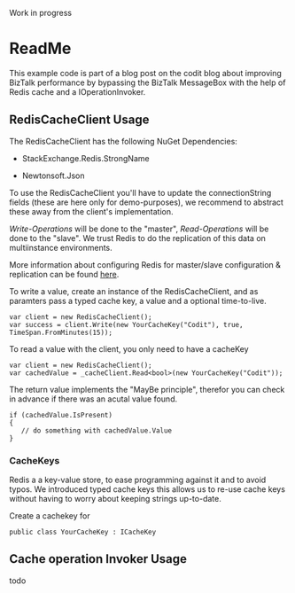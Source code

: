Work in progress
# ReadMe #

This example code is part of a blog post on the codit blog about improving BizTalk performance by bypassing the BizTalk MessageBox with the help of Redis cache and a IOperationInvoker.


## RedisCacheClient Usage ##

The RedisCacheClient has the following NuGet Dependencies:

- StackExchange.Redis.StrongName

- Newtonsoft.Json

To use the RedisCacheClient you'll have to update the connectionString fields (these are here only for demo-purposes), we recommend to abstract these away from the client's implementation.  

*Write-Operations* will be done to the "master", *Read-Operations* will be done to the "slave". We trust Redis to do the replication of this data on multiinstance environments. 

More information about configuring Redis for master/slave configuration & replication can be found [here](http://redis.io/topics/replication "Official Redis documentation"). 

To write a value, create an instance of the RedisCacheClient, and as paramters pass a typed cache key, a value and a optional time-to-live. 


    var client = new RedisCacheClient();
    var success = client.Write(new YourCacheKey("Codit"), true, TimeSpan.FromMinutes(15));

To read a value with the client, you only need to have a cacheKey

    var client = new RedisCacheClient();
    var cachedValue = _cacheClient.Read<bool>(new YourCacheKey("Codit"));

The return value implements the "MayBe principle", therefor you can check in advance if there was an acutal value found. 

    if (cachedValue.IsPresent)
    {
       // do something with cachedValue.Value
    }


### CacheKeys ###
Redis a a key-value store, to ease programming against it and to avoid typos. We introduced typed cache keys this allows us to re-use cache keys without having to worry about keeping strings up-to-date. 

Create a cachekey for 

```
public class YourCacheKey : ICacheKey
```


## Cache operation Invoker Usage ##

todo